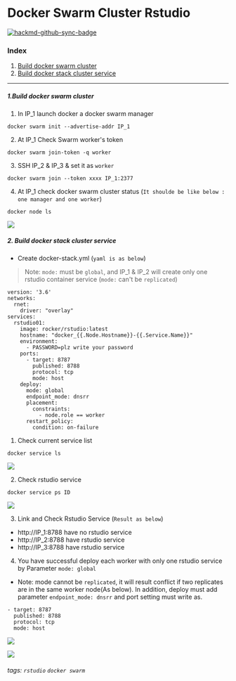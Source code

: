 Docker Swarm Cluster Rstudio
==


[![hackmd-github-sync-badge](https://hackmd.io/vOv3_xPrSNihH39_kR8ZKQ/badge)](https://hackmd.io/vOv3_xPrSNihH39_kR8ZKQ)
### Index

1. [Build docker swarm cluster](#docker_swarm)
1. [Build docker stack cluster service](#docker_stack)


----
<a name="docker_swarm"/>

##### 1.Build docker swarm cluster

1. In IP_1 launch docker a docker swarm manager
```
docker swarm init --advertise-addr IP_1
```
2. At IP_1 Check Swarm worker's token 
```
docker swarm join-token -q worker
```
3. SSH IP_2 & IP_3 & set it as `worker`
```
docker swarm join --token xxxx IP_1:2377
```
4. At IP_1 check docker swarm cluster status (`It shoulde be like below : one manager and one worker`)
```
docker node ls
```
![](https://i.imgur.com/i4iFpvi.png)

##### 2. Build docker stack cluster service

* Create docker-stack.yml (`yaml is as below`)
> Note: `mode:` must be `global`, and IP_1 & IP_2 will create only one rstudio container service (`mode:` can't be `replicated`)

```
version: '3.6'
networks:
  rnet:
    driver: "overlay"  
services:
  rstudio01:
    image: rocker/rstudio:latest
    hostname: "docker_{{.Node.Hostname}}-{{.Service.Name}}"
    environment:
      - PASSWORD=plz write your password
    ports:
      - target: 8787
        published: 8788
        protocol: tcp
        mode: host  
    deploy:
      mode: global
      endpoint_mode: dnsrr 
      placement:
        constraints:
          - node.role == worker   
      restart_policy:
        condition: on-failure
```

1. Check current service list
```
docker service ls
```
![](https://i.imgur.com/p3HK24f.png)

2. Check rstudio service
```
docker service ps ID 
```
![](https://i.imgur.com/VvzA92h.png)

3. Link and Check Rstudio Service (`Result as below`)
* http://IP_1:8788 have no rstudio service
* http://IP_2:8788 have rstudio service
* http://IP_3:8788 have rstudio service

4. You have successful deploy each worker with only one rstudio service by Parameter `mode: global`

* Note: mode cannot be `replicated`, it will result conflict if two replicates are in the same worker node(As below). In addition, deploy must add parameter `endpoint_mode: dnsrr` and port setting must write as.
```
- target: 8787
  published: 8788
  protocol: tcp
  mode: host  
```

![](https://i.imgur.com/Dl9h550.png)


![](https://i.imgur.com/NIg6Ygd.png)


###### tags: `rstudio` `docker swarm`